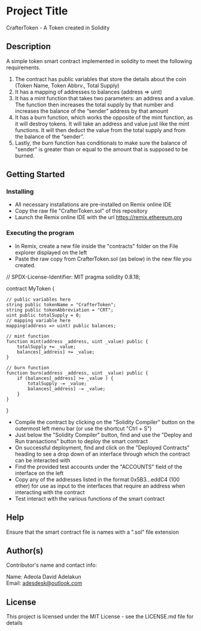 # Project Title

CrafterToken - A Token created in Solidity

## Description

A simple token smart contract implemented in solidity to meet the following requirements.
1. The contract has public variables that store the details about the coin (Token Name, Token Abbrv., Total Supply)
2. It has a mapping of addresses to balances (address => uint)
3. It has a mint function that takes two parameters: an address and a value. 
   The function then increases the total supply by that number and increases the balance 
   of the “sender” address by that amount
4. It has a burn function, which works the opposite of the mint function, as it will destroy tokens. 
   It will take an address and value just like the mint functions. It will then deduct the value from the total supply 
   and from the balance of the “sender”.
5. Lastly, the burn function has conditionals to make sure the balance of "sender" is greater than or equal 
   to the amount that is supposed to be burned.

## Getting Started

### Installing

* All necessary installations are pre-installed on Remix online IDE
* Copy the raw file "CrafterToken.sol" of this repository 
* Launch the Remix online IDE with the url https://remix.ethereum.org  

### Executing the program

* In Remix, create a new file inside the "contracts" folder on the File explorer displayed on the left
* Paste the raw copy from CrafterToken.sol (as below) in the new file you created.

// SPDX-License-Identifier: MIT
pragma solidity 0.8.18;

contract MyToken {

    // public variables here
    string public tokenName = "CrafterToken";
    string public tokenAbbreviation = "CRT";
    uint public totalSupply = 0;
    // mapping variable here
    mapping(address => uint) public balances;
    
    // mint function
    function mint(address _address, uint _value) public {
        totalSupply += _value;
        balances[_address] += _value;
    }
    
    // burn function
    function burn(address _address, uint _value) public {
        if (balances[_address] >= _value ) {
            totalSupply -= _value;
            balances[_address] -= _value;
        }
    }
    
}

* Compile the contract by clicking on the "Solidity Compiler" button on the outermost left menu bar (or use the shortcut "Ctrl + S")
* Just below the "Solidity Compiler" button, find and use the "Deploy and Run transactions" button to deploy the smart contract
* On successful deployment, find and click on the "Deployed Contracts" heading to see a drop down of an interface through which the contract can be interacted 
with
* Find the provided test accounts under the "ACCOUNTS" field of the interface on the left
* Copy any of the addresses listed in the format 0x5B3...eddC4 (100 ether) for use as input to the interfaces that require an address when interacting with the contract
* Test interact with the various functions of the smart contract


## Help

Ensure that the smart contract file is names with a ".sol" file extension

## Author(s)

Contributor's name and contact info:

Name: Adeola David Adelakun  
Email: adesdesk@outlook.com


## License

This project is licensed under the MIT License - see the LICENSE.md file for details
